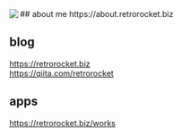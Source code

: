 <a href="https://github.com/anuraghazra/github-readme-stats">
  <img align="left" src="https://github-readme-stats.vercel.app/api/top-langs/?username=retrorocket"/>
</a>
## about me
https://about.retrorocket.biz

## blog
https://retrorocket.biz  
https://qiita.com/retrorocket

## apps
https://retrorocket.biz/works
